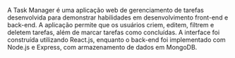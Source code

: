 A Task Manager é uma aplicação web de gerenciamento de tarefas desenvolvida para demonstrar habilidades em desenvolvimento front-end e back-end. A aplicação permite que os usuários criem, editem, filtrem e deletem tarefas, além de marcar tarefas como concluídas. A interface foi construída utilizando React.js, enquanto o back-end foi implementado com Node.js e Express, com armazenamento de dados em MongoDB.

